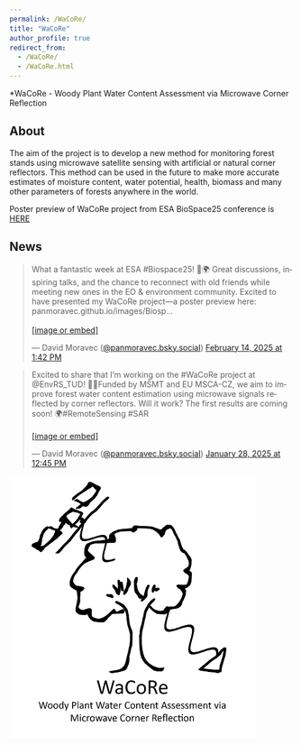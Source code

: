 ```yaml
---
permalink: /WaCoRe/
title: "WaCoRe"
author_profile: true
redirect_from: 
  - /WaCoRe/
  - /WaCoRe.html
---
```




*WaCoRe - Woody Plant Water Content Assessment via Microwave Corner Reflection

## About
The aim of the project is to develop a new method for monitoring forest stands using microwave satellite sensing with artificial or natural corner reflectors. 
This method can be used in the future to make more accurate estimates of moisture content, water potential, health, biomass and many other parameters of forests anywhere in the world.

Poster preview of WaCoRe project from ESA BioSpace25 conference is [HERE](/images/Biospace25_small.tif)

## News
<blockquote class="bluesky-embed" data-bluesky-uri="at://did:plc:3dwbunc3g4on3tzshzed4tc3/app.bsky.feed.post/3li5a3q7d722k" data-bluesky-cid="bafyreibo2vcsgvgug27wspv2cegrpwlr5lhx27rg3plip6zsbn62pvyvce"><p lang="en">What a fantastic week at ESA #Biospace25! 🚀🌍 Great discussions, inspiring talks, and the chance to reconnect with old friends while meeting new ones in the EO &amp; environment community. Excited to have presented my WaCoRe project—a poster preview here: panmoravec.github.io/images/Biosp...<br><br><a href="https://bsky.app/profile/did:plc:3dwbunc3g4on3tzshzed4tc3/post/3li5a3q7d722k?ref_src=embed">[image or embed]</a></p>&mdash; David Moravec (<a href="https://bsky.app/profile/did:plc:3dwbunc3g4on3tzshzed4tc3?ref_src=embed">@panmoravec.bsky.social</a>) <a href="https://bsky.app/profile/did:plc:3dwbunc3g4on3tzshzed4tc3/post/3li5a3q7d722k?ref_src=embed">February 14, 2025 at 1:42 PM</a></blockquote><script async src="https://embed.bsky.app/static/embed.js" charset="utf-8"></script>

<blockquote class="bluesky-embed" data-bluesky-uri="at://did:plc:3dwbunc3g4on3tzshzed4tc3/app.bsky.feed.post/3lgsey7vntk2v" data-bluesky-cid="bafyreiaguklak3qthoffv6ggs75nly7a7tnfcquhj37gg2a2ju4myt777i"><p lang="en">Excited to share that I’m working on the #WaCoRe project at @EnvRS_TUD! 🌲📡Funded by MŠMT and EU MSCA-CZ, we aim to improve forest water content estimation using microwave signals reflected by corner reflectors. Will it work? The first results are coming soon! 🌍#RemoteSensing #SAR<br><br><a href="https://bsky.app/profile/did:plc:3dwbunc3g4on3tzshzed4tc3/post/3lgsey7vntk2v?ref_src=embed">[image or embed]</a></p>&mdash; David Moravec (<a href="https://bsky.app/profile/did:plc:3dwbunc3g4on3tzshzed4tc3?ref_src=embed">@panmoravec.bsky.social</a>) <a href="https://bsky.app/profile/did:plc:3dwbunc3g4on3tzshzed4tc3/post/3lgsey7vntk2v?ref_src=embed">January 28, 2025 at 12:45 PM</a></blockquote><script async src="https://embed.bsky.app/static/embed.js" charset="utf-8"></script>

![Project Sketch](/images/Sketch_small.png)


